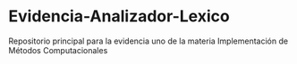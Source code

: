 # Evidencia-Analizador-Lexico
Repositorio principal para la evidencia uno de la materia Implementación de Métodos Computacionales
